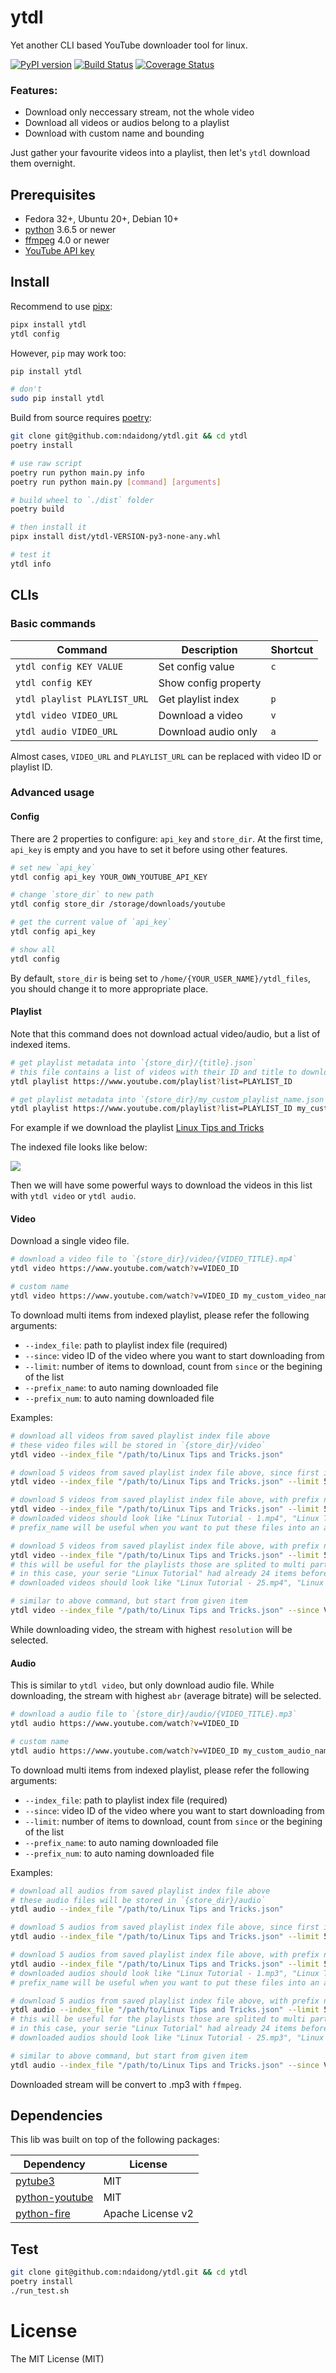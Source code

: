 # ytdl

Yet another CLI based YouTube downloader tool for linux.


[![PyPI version](https://badge.fury.io/py/ytdl.svg)](https://badge.fury.io/py/ytdl)
[![Build Status](https://travis-ci.org/ndaidong/ytdl.svg?branch=master)](https://travis-ci.org/ndaidong/ytdl)
[![Coverage Status](https://coveralls.io/repos/github/ndaidong/ytdl/badge.svg?branch=master)](https://coveralls.io/github/ndaidong/ytdl?branch=master)


### Features:

- Download only neccessary stream, not the whole video
- Download all videos or audios belong to a playlist
- Download with custom name and bounding

Just gather your favourite videos into a playlist, then let's `ytdl` download them overnight.


## Prerequisites

- Fedora 32+, Ubuntu 20+, Debian 10+
- [python](https://www.python.org/) 3.6.5 or newer
- [ffmpeg](https://ffmpeg.org/) 4.0 or newer
- [YouTube API key](https://developers.google.com/youtube/registering_an_application)


## Install


Recommend to use [pipx](https://pipxproject.github.io/pipx/):

```bash
pipx install ytdl
ytdl config
```

However, `pip` may work too:


```bash
pip install ytdl

# don't
sudo pip install ytdl
```

Build from source requires [poetry](https://python-poetry.org/):

```bash
git clone git@github.com:ndaidong/ytdl.git && cd ytdl
poetry install

# use raw script
poetry run python main.py info
poetry run python main.py [command] [arguments]

# build wheel to `./dist` folder
poetry build

# then install it
pipx install dist/ytdl-VERSION-py3-none-any.whl

# test it
ytdl info
```


## CLIs

### Basic commands

| Command | Description | Shortcut |
|--|--|--|
| `ytdl config KEY VALUE` | Set config value | `c` |
| `ytdl config KEY` | Show config property |
| `ytdl playlist PLAYLIST_URL` | Get playlist index | `p` |
| `ytdl video VIDEO_URL` | Download a video | `v` |
| `ytdl audio VIDEO_URL` | Download audio only | `a` |

Almost cases, `VIDEO_URL` and `PLAYLIST_URL` can be replaced with video ID or playlist ID.


### Advanced usage


#### Config

There are 2 properties to configure: `api_key` and `store_dir`.
At the first time, `api_key` is empty and you have to set it before using other features.

```bash
# set new `api_key`
ytdl config api_key YOUR_OWN_YOUTUBE_API_KEY

# change `store_dir` to new path
ytdl config store_dir /storage/downloads/youtube

# get the current value of `api_key`
ytdl config api_key

# show all
ytdl config
```

By default, `store_dir` is being set to `/home/{YOUR_USER_NAME}/ytdl_files`, you should change it to more appropriate place.


#### Playlist

Note that this command does not download actual video/audio, but a list of indexed items.

```bash
# get playlist metadata into `{store_dir}/{title}.json`
# this file contains a list of videos with their ID and title to download later
ytdl playlist https://www.youtube.com/playlist?list=PLAYLIST_ID

# get playlist metadata into `{store_dir}/my_custom_playlist_name.json`
ytdl playlist https://www.youtube.com/playlist?list=PLAYLIST_ID my_custom_playlist_name
```

For example if we download the playlist [Linux Tips and Tricks](https://www.youtube.com/playlist?list=PLSmXPSsgkZLsw-vEwve1O7w-Row9TIVqi)

The indexed file looks like below:

![](https://i.imgur.com/RjSkrMa.png)

Then we will have some powerful ways to download the videos in this list with `ytdl video` or `ytdl audio`.


#### Video

Download a single video file.

```bash
# download a video file to `{store_dir}/video/{VIDEO_TITLE}.mp4`
ytdl video https://www.youtube.com/watch?v=VIDEO_ID

# custom name
ytdl video https://www.youtube.com/watch?v=VIDEO_ID my_custom_video_name

```

To download multi items from indexed playlist, please refer the following arguments:

- `--index_file`: path to playlist index file (required)
- `--since`: video ID of the video where you want to start downloading from
- `--limit`: number of items to download, count from `since` or the begining of the list
- `--prefix_name`: to auto naming downloaded file
- `--prefix_num`: to auto naming downloaded file

Examples:

```bash
# download all videos from saved playlist index file above
# these video files will be stored in `{store_dir}/video`
ytdl video --index_file "/path/to/Linux Tips and Tricks.json"

# download 5 videos from saved playlist index file above, since first item
ytdl video --index_file "/path/to/Linux Tips and Tricks.json" --limit 5

# download 5 videos from saved playlist index file above, with prefix name
ytdl video --index_file "/path/to/Linux Tips and Tricks.json" --limit 5 --prefix_name "Linux Tutorial"
# downloaded videos should look like "Linux Tutorial - 1.mp4", "Linux Tutorial - 2.mp4" and so on
# prefix_name will be useful when you want to put these files into an already created list for your different purpose

# download 5 videos from saved playlist index file above, with prefix name and prefix number
ytdl video --index_file "/path/to/Linux Tips and Tricks.json" --limit 5 --prefix_name "Linux Tutorial" --prefix_num 25
# this will be useful for the playlists those are splited to multi parts
# in this case, your serie "Linux Tutorial" had already 24 items before, now count from 25 onwards
# downloaded videos should look like "Linux Tutorial - 25.mp4", "Linux Tutorial - 26.mp4" and so on

# similar to above command, but start from given item
ytdl video --index_file "/path/to/Linux Tips and Tricks.json" --since VIDEO_ID --limit 5 --prefix_name "Linux Tutorial" --prefix_num 25
```

While downloading video, the stream with highest `resolution` will be selected.


#### Audio

This is similar to `ytdl video`, but only download audio file.
While downloading, the stream with highest `abr` (average bitrate) will be selected.



```bash
# download a audio file to `{store_dir}/audio/{VIDEO_TITLE}.mp3`
ytdl audio https://www.youtube.com/watch?v=VIDEO_ID

# custom name
ytdl audio https://www.youtube.com/watch?v=VIDEO_ID my_custom_audio_name
```

To download multi items from indexed playlist, please refer the following arguments:

- `--index_file`: path to playlist index file (required)
- `--since`: video ID of the video where you want to start downloading from
- `--limit`: number of items to download, count from `since` or the begining of the list
- `--prefix_name`: to auto naming downloaded file
- `--prefix_num`: to auto naming downloaded file


Examples:

```bash
# download all audios from saved playlist index file above
# these audio files will be stored in `{store_dir}/audio`
ytdl audio --index_file "/path/to/Linux Tips and Tricks.json"

# download 5 audios from saved playlist index file above, since first item
ytdl audio --index_file "/path/to/Linux Tips and Tricks.json" --limit 5

# download 5 audios from saved playlist index file above, with prefix name
ytdl audio --index_file "/path/to/Linux Tips and Tricks.json" --limit 5 --prefix_name "Linux Tutorial"
# downloaded audios should look like "Linux Tutorial - 1.mp3", "Linux Tutorial - 2.mp3" and so on
# prefix_name will be useful when you want to put these files into an already created list for your different purpose

# download 5 audios from saved playlist index file above, with prefix name and prefix number
ytdl audio --index_file "/path/to/Linux Tips and Tricks.json" --limit 5 --prefix_name "Linux Tutorial" --prefix_num 25
# this will be useful for the playlists those are splited to multi parts
# in this case, your serie "Linux Tutorial" had already 24 items before, now count from 25 onwards
# downloaded audios should look like "Linux Tutorial - 25.mp3", "Linux Tutorial - 26.mp3" and so on

# similar to above command, but start from given item
ytdl audio --index_file "/path/to/Linux Tips and Tricks.json" --since VIDEO_ID --limit 5 --prefix_name "Linux Tutorial" --prefix_num 25
```

Downloaded stream will be convert to .mp3 with `ffmpeg`.


## Dependencies

This lib was built on top of the following packages:

| Dependency | License |
|--|--|
| [pytube3](https://github.com/get-pytube/pytube3) | MIT |
| [python-youtube](https://github.com/sns-sdks/python-youtube) | MIT |
| [python-fire](https://github.com/google/python-fire) | Apache License v2 |


## Test

```bash
git clone git@github.com:ndaidong/ytdl.git && cd ytdl
poetry install
./run_test.sh
```


# License

The MIT License (MIT)
